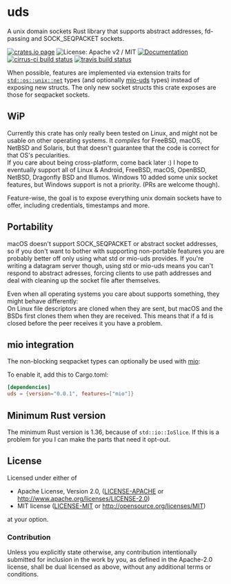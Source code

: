 # uds

A unix domain sockets Rust library that supports abstract addresses, fd-passing and SOCK_SEQPACKET sockets.

[![crates.io page](https://img.shields.io/crates/v/uds.svg)](https://crates.io/crates/uds) ![License: Apache v2 / MIT](https://img.shields.io/crates/l/uds.svg) [![Documentation](https://docs.rs/uds/badge.svg)](https://docs.rs/uds/) [![cirrus-ci build status](https://api.cirrus-ci.com/github/tormol/uds.svg)](https://cirrus-ci.com/github/tormol/uds) [![travis build status](https://travis-ci.com/tormol/uds.svg?branch=master)](https://travis-ci.com/tormol/uds)

When possible, features are implemented via extension traits for [`std::os::unix::net`](https://doc.rust-lang.org/std/os/unix/net/index.html) types (and optionally [mio-uds](https://crates.io/crates/mio-uds) types) instead of exposing new structs.
The only new socket structs this crate exposes are those for seqpacket sockets.

## WiP

Currently this crate has only really been tested on Linux, and might not be usable on other operating systems. It *compiles* for FreeBSD, macOS, NetBSD and Solaris, but that doesn't guarantee that the code is correct for that OS's pecularities.  
If you care about being cross-platform, come back later :)
I hope to eventually support all of Linux & Android, FreeBSD, macOS, OpenBSD, NetBSD, Dragonfly BSD and Illumos.
Windows 10 added some unix socket features, but Windows support is not a priority. (PRs are welcome though).

Feature-wise, the goal is to expose everything unix domain sockets have to offer, including credentials, timestamps and more.

## Portability

macOS doesn't support SOCK_SEQPACKET or abstract socket addresses, so if you don't want to bother with supporting non-portable features you are probably better off only using what std or mio-uds provides.
If you're writing a datagram server though, using std or mio-uds means you can't respond to abstract adresses, forcing clients to use path addresses and deal with cleaning up the socket file after themselves.

Even when all operating systems you care about supports something, they might behave differently:  
On Linux file descriptors are cloned when they are sent, but macOS and the BSDs first clones them when they are received. This means that if a fd is closed before the peer receives it you have a problem.

## mio integration

The non-blocking seqpacket types can optionally be used with [mio](https://github.com/carllerche/mio):

To enable it, add this to Cargo.toml:

```toml
[dependencies]
uds = {version="0.0.1", features=["mio"]}
```

## Minimum Rust version

The minimum Rust version is 1.36, because of `std::io::IoSlice`.
If this is a problem for you I can make the parts that need it opt-out.

## License

Licensed under either of

* Apache License, Version 2.0, ([LICENSE-APACHE](LICENSE-APACHE) or http://www.apache.org/licenses/LICENSE-2.0)
* MIT license ([LICENSE-MIT](LICENSE-MIT) or http://opensource.org/licenses/MIT)

at your option.

### Contribution

Unless you explicitly state otherwise, any contribution intentionally submitted for inclusion in the work by you, as defined in the Apache-2.0 license, shall be dual licensed as above, without any additional terms or conditions.
